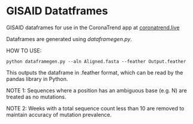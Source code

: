 
# GISAID Datatframes

GISAID dataframes for use in the CoronaTrend app at [coronatrend.live](coronatrend.live)

Dataframes are generated using _dataframegen.py_.

HOW TO USE:

`python dataframegen.py --aln Aligned.fasta --feather Output.feather`

This outputs the dataframe in .feather format, which can be read by the pandas library in Python.



NOTE 1: 
Sequences where a position has an ambiguous base (e.g. N) are treated as no mutations.

NOTE 2:
Weeks with a total sequence count less than 10 are removed to maintain accuracy of mutation prevalence.


